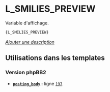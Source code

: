 # L_SMILIES_PREVIEW


Variable d'affichage.

```html
{L_SMILIES_PREVIEW}
```

[*Ajouter une description*](https://fa-tvars.appspot.com/var/L_SMILIES_PREVIEW)

## Utilisations dans les templates

### Version phpBB2
* __[`posting_body`](../tpl/var/subsilver/posting_body.md#readme) :__ ligne [`197`](../tpl/src/subsilver/posting_body.tpl#L197)